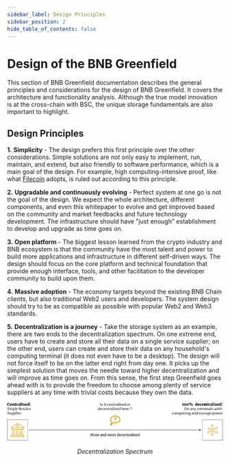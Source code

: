 ```yaml
---
sidebar_label: Design Principles
sidebar_position: 2
hide_table_of_contents: false
---
```


# Design of the BNB Greenfield 

This section of BNB Greenfield documentation describes the general principles and considerations for the design of BNB Greenfield. It covers the architecture and functionality analysis. Although the true model innovation is at the cross-chain with BSC, the unique storage fundamentals are also important to highlight.

## Design Principles

**1.** **Simplicity** - The design prefers this first principle over the other considerations. Simple solutions are not only easy to implement, run, maintain, and extend, but also friendly to software performance, which is a main goal of the design. For example, high computing-intensive proof, like what [Filecoin](https://filecoin.io/filecoin.pdf) adopts, is ruled out according to this principle.

**2.** **Upgradable and continuously evolving** - Perfect system at one go is not the goal of the design. We expect the whole architecture, different components, and even this whitepaper to evolve and get improved based on the community and market feedbacks and future technology development. The infrastructure should have "just enough" establishment to develop and upgrade as time goes on.

**3.** **Open platform** - The biggest lesson learned from the crypto industry and BNB ecosystem is that the community have the most talent and power to build more applications and infrastructure in different self-driven ways. The design should focus on the core platform and technical foundation that provide enough interface, tools, and other facilitation to the developer community to build upon them.

**4.** **Massive adoption** - The economy targets beyond the existing BNB Chain clients, but also traditional Web2 users and developers. The system design should try to be as compatible as possible with popular Web2 and Web3 standards.

**5.** **Decentralization is a journey** - Take the storage system as an example, there are two ends to the decentralization spectrum. On one extreme end, users have to create and store all their data on a single service supplier; on the other end, users can create and store their data on any household's computing terminal (it does not even have to be a desktop). The design will not force itself to be on the latter end right from day one. It picks up the simplest solution that moves the needle toward higher decentralization and will improve as time goes on. From this sense, the first step Greenfield goes ahead with is to provide the freedom to choose among plenty of service suppliers at any time with trivial costs because they own the data.


![img](../../../static/img/assets/greenfield/1-Decentralization-Spectrum.png)
<div align="center"><i>Decentralization Spectrum</i></div>
